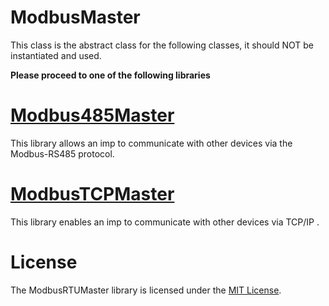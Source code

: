 # ModbusMaster

This class is the abstract class for the following classes, it should NOT be instantiated and used.

**Please proceed to one of the following libraries**


# [Modbus485Master](../Modbus485Master/)

This library allows an imp to communicate with other devices via the Modbus-RS485 protocol.

# [ModbusTCPMaster](../ModbusTCPMaster/)

This library enables an imp to communicate with other devices via TCP/IP .

# License

The ModbusRTUMaster library is licensed under the [MIT License](https://github.com/electricimp/thethingsapi/tree/master/LICENSE).
